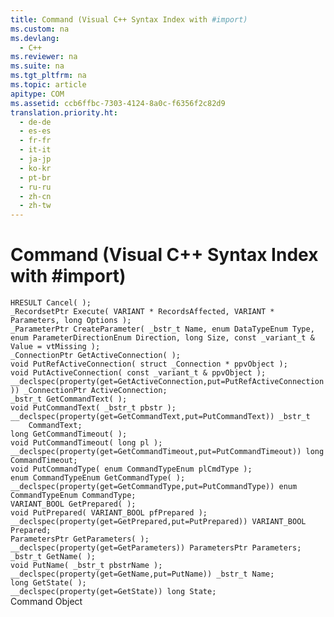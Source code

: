 ```yaml
---
title: Command (Visual C++ Syntax Index with #import)
ms.custom: na
ms.devlang: 
  - C++
ms.reviewer: na
ms.suite: na
ms.tgt_pltfrm: na
ms.topic: article
apitype: COM
ms.assetid: ccb6ffbc-7303-4124-8a0c-f6356f2c82d9
translation.priority.ht: 
  - de-de
  - es-es
  - fr-fr
  - it-it
  - ja-jp
  - ko-kr
  - pt-br
  - ru-ru
  - zh-cn
  - zh-tw
---
```

# Command (Visual C++ Syntax Index with #import)
<?xml version="1.0" encoding="utf-8"?>
<developerReferenceWithoutSyntaxDocument xmlns="http://ddue.schemas.microsoft.com/authoring/2003/5" xmlns:xlink="http://www.w3.org/1999/xlink" xmlns:xsi="http://www.w3.org/2001/XMLSchema-instance" xsi:schemaLocation="http://ddue.schemas.microsoft.com/authoring/2003/5 http://dduestorage.blob.core.windows.net/ddueschema/developer.xsd">
  <introduction />
  <section>
    <title>Methods</title>
    <content>
      <code>HRESULT Cancel( );
_RecordsetPtr Execute( VARIANT * RecordsAffected, VARIANT * Parameters, long Options );
_ParameterPtr CreateParameter( _bstr_t Name, enum DataTypeEnum Type, enum ParameterDirectionEnum Direction, long Size, const _variant_t &amp; Value = vtMissing );</code>
    </content>
  </section>
  <section>
    <title>Properties</title>
    <content>
      <code>_ConnectionPtr GetActiveConnection( );
void PutRefActiveConnection( struct _Connection * ppvObject );
void PutActiveConnection( const _variant_t &amp; ppvObject ); __declspec(property(get=GetActiveConnection,put=PutRefActiveConnection)) _ConnectionPtr ActiveConnection;
_bstr_t GetCommandText( );
void PutCommandText( _bstr_t pbstr );
__declspec(property(get=GetCommandText,put=PutCommandText)) _bstr_t
    CommandText;
long GetCommandTimeout( );
void PutCommandTimeout( long pl );
__declspec(property(get=GetCommandTimeout,put=PutCommandTimeout)) long CommandTimeout;
void PutCommandType( enum CommandTypeEnum plCmdType );
enum CommandTypeEnum GetCommandType( );
__declspec(property(get=GetCommandType,put=PutCommandType)) enum CommandTypeEnum CommandType;
VARIANT_BOOL GetPrepared( );
void PutPrepared( VARIANT_BOOL pfPrepared );
__declspec(property(get=GetPrepared,put=PutPrepared)) VARIANT_BOOL Prepared;
ParametersPtr GetParameters( );
__declspec(property(get=GetParameters)) ParametersPtr Parameters;
_bstr_t GetName( );
void PutName( _bstr_t pbstrName );
__declspec(property(get=GetName,put=PutName)) _bstr_t Name;
long GetState( );
__declspec(property(get=GetState)) long State;</code>
    </content>
  </section>
  <relatedTopics>
<link xlink:href="a02c22fb-542d-465e-a629-30fd59dcbebf">Command Object</link>
</relatedTopics>
</developerReferenceWithoutSyntaxDocument>